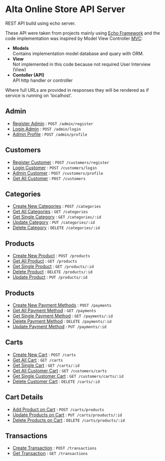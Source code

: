# Alta Online Store API Server

REST API build using echo server.

These API were taken from projects mainly using [Echo Framework](https://echo.labstack.com/) and the code implementation
was inspired by Model View Controller [MVC](https://en.wikipedia.org/wiki/Model%E2%80%93view%E2%80%93controller):

- **Models**<br/>Contains implementation model database and quary with ORM.
- **View**<br/>Not implemented in this code because not required User Interview (View)
- **Contoller (API)**<br/>API http handler or controller

Where full URLs are provided in responses they will be rendered as if service is running on 'localhost'.

## Admin

* [Register Admin](#) : `POST /admin/register`
* [Login Admin](#) : `POST /admin/login`
* [Admin Profile](#) : `POST /admin/profile`

## Customers

* [Register Customer](#) : `POST /customers/register`
* [Login Customer](#) : `POST /customers/login`
* [Admin Customer](#) : `POST /customers/profile`
* [Get All Customer](#) : `POST /customers`

## Categories

* [Create New Categories](#) : `POST /categories`
* [Get All Categories](#) : `GET /categories`
* [Get Single Category](#) : `GET /categories/:id`
* [Update Category](#) : `PUT /categories/:id`
* [Delete Category](#) : `DELETE /categories/:id`

## Products

* [Create New Product](#) : `POST /products`
* [Get All Product](#) : `GET /products`
* [Get Single Product](#) : `GET /products/:id`
* [Delete Product](#) : `DELETE /products/:id`
* [Update Product](#) : `PUT /products/:id`

## Products

* [Create New Payment Methods](#) : `POST /payments`
* [Get All Payment Method](#) : `GET /payments`
* [Get Single Payment Method](#) : `GET /payments/:id`
* [Delete Payment Method](#) : `DELETE /payments/:id`
* [Update Payment Method](#) : `PUT /payments/:id`

## Carts

* [Create New Cart](#) : `POST /carts`
* [Get All Cart](#) : `GET /carts`
* [Get Single Cart](#) : `GET /carts/:id`
* [Get All Customer Cart](#) : `GET /customers/carts`
* [Get Single Customer Cart](#) : `GET /customers/carts/:id`
* [Delete Customer Cart](#) : `DELETE /carts/:id`

## Cart Details

* [Add Product on Cart](#) : `POST /carts/products`
* [Update Products on Cart](#) : `PUT /carts/prouducts/:id`
* [Delete Products on Cart](#) : `DELETE /carts/products/:id`

## Transactions

* [Create Transaction](#) : `POST /transactions`
* [Get Transaction](#) : `GET /transactions`

